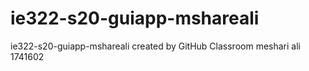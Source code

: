 # ie322-s20-guiapp-mshareali
ie322-s20-guiapp-mshareali created by GitHub Classroom
meshari ali 1741602

